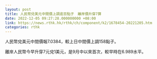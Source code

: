 ```yaml
---
layout: post
title: 人民幣兌美元中間價上調逾百點子　離岸價升穿7算
date: 2022-12-05 09:27:28.000000000 +08:00
link: https://news.rthk.hk/rthk/ch/component/k2/1678454-20221205.htm
categories: rthk
---
```


人民幣兌美元中間價報7.0384，較上日中間價上調158點子。

離岸人民幣今早升穿7元兌1美元，是9月中以來首次，較早時在6.989水平。
